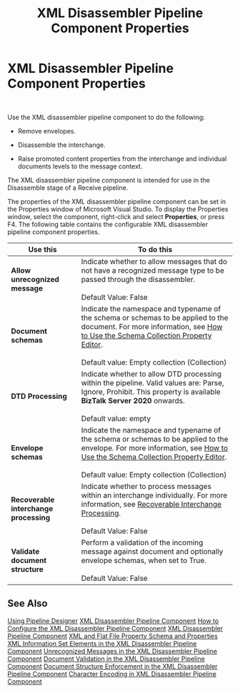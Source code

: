 ﻿---
title: XML Disassembler Pipeline Component Properties
TOCTitle: XML Disassembler Pipeline Component Properties
ms:assetid: bec76e08-3a06-43ff-b22f-3c71f00f7783
ms:mtpsurl: https://msdn.microsoft.com/library/Aa578415(v=BTS.80)
ms:contentKeyID: 51531004
ms.date: 01/07/2020
ms.custom: biztalk-2020
mtps_version: v=BTS.80
f1_keywords:
- Microsoft.BizTalk.Component.XmlDasmComp
---

# XML Disassembler Pipeline Component Properties

 

Use the XML disassembler pipeline component to do the following:

  - Remove envelopes.

  - Disassemble the interchange.

  - Raise promoted content properties from the interchange and individual documents levels to the message context.

The XML disassembler pipeline component is intended for use in the Disassemble stage of a Receive pipeline.

The properties of the XML disassembler pipeline component can be set in the Properties window of Microsoft Visual Studio. To display the Properties window, select the component, right-click and select **Properties**, or press F4. The following table contains the configurable XML disassembler pipeline component properties.

<table>
<thead>
<tr class="header">
<th>Use this</th>
<th>To do this</th>
</tr>
</thead>
<tbody>
<tr class="odd">
<td><strong>Allow unrecognized message</strong></td>
<td>Indicate whether to allow messages that do not have a recognized message type to be passed through the disassembler.<br />
<br />
Default Value: False</td>
</tr>
<tr class="even">
<td><strong>Document schemas</strong></td>
<td>Indicate the namespace and typename of the schema or schemas to be applied to the document. For more information, see <a href="https://msdn.microsoft.com/library/aa559127(v=bts.80)">How to Use the Schema Collection Property Editor</a>.<br />
<br />
Default value: Empty collection (Collection)</td>
</tr>
<tr class="odd">
<td><strong>DTD Processing</strong></td>
<td>Indicate whether to allow DTD processing within the pipeline. Valid values are: Parse, Ignore, Prohibit. This property is available <b>BizTalk Server 2020</b> onwards. <br />
<br />
Default value: empty</td>
</tr>
<tr class="even">
<td><strong>Envelope schemas</strong></td>
<td>Indicate the namespace and typename of the schema or schemas to be applied to the envelope. For more information, see <a href="https://msdn.microsoft.com/library/aa559127(v=bts.80)">How to Use the Schema Collection Property Editor</a>.<br />
<br />
Default value: Empty collection (Collection)</td>
</tr>
<tr class="odd">
<td><strong>Recoverable interchange processing</strong></td>
<td>Indicate whether to process messages within an interchange individually. For more information, see <a href="https://msdn.microsoft.com/library/aa578714(v=bts.80)">Recoverable Interchange Processing</a>.<br />
<br />
Default Value: False</td>
</tr>
<tr class="even">
<td><strong>Validate document structure</strong></td>
<td>Perform a validation of the incoming message against document and optionally envelope schemas, when set to True.<br />
<br />
Default Value: False</td>
</tr>
</tbody>
</table>


## See Also

[Using Pipeline Designer](https://msdn.microsoft.com/library/aa578392\(v=bts.80\))  
[XML Disassembler Pipeline Component](https://msdn.microsoft.com/library/aa561814\(v=bts.80\))  
[How to Configure the XML Disassembler Pipeline Component](https://msdn.microsoft.com/library/aa577393\(v=bts.80\))  
[XML Disassembler Pipeline Component](https://msdn.microsoft.com/library/aa561814\(v=bts.80\))  
[XML and Flat File Property Schema and Properties](https://msdn.microsoft.com/library/aa559096\(v=bts.80\))  
[XML Information Set Elements in the XML Disassembler Pipeline Component](https://msdn.microsoft.com/library/aa548044\(v=bts.80\))  
[Unrecognized Messages in the XML Disassembler Pipeline Component](https://msdn.microsoft.com/library/aa560317\(v=bts.80\))  
[Document Validation in the XML Disassembler Pipeline Component](https://msdn.microsoft.com/library/aa562154\(v=bts.80\))  
[Document Structure Enforcement in the XML Disassembler Pipeline Component](https://msdn.microsoft.com/library/aa578016\(v=bts.80\))  
[Character Encoding in XML Disassembler Pipeline Component](https://msdn.microsoft.com/library/aa559602\(v=bts.80\))

